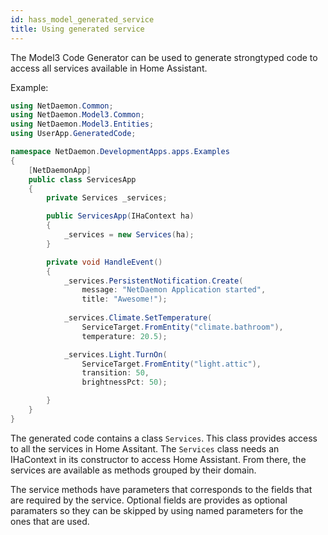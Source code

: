 ```yaml
---
id: hass_model_generated_service
title: Using generated service
---
```


The Model3 Code Generator can be used to generate strongtyped code to access all services available in Home Assistant.

Example:
```c#
using NetDaemon.Common;
using NetDaemon.Model3.Common;
using NetDaemon.Model3.Entities;
using UserApp.GeneratedCode;

namespace NetDaemon.DevelopmentApps.apps.Examples
{
    [NetDaemonApp]
    public class ServicesApp
    {
        private Services _services;

        public ServicesApp(IHaContext ha)
        {
            _services = new Services(ha);
        }

        private void HandleEvent()
        {
            _services.PersistentNotification.Create(
                message: "NetDaemon Application started", 
                title: "Awesome!");
            
            _services.Climate.SetTemperature(
                ServiceTarget.FromEntity("climate.bathroom"),
                temperature: 20.5);

            _services.Light.TurnOn(
                ServiceTarget.FromEntity("light.attic"), 
                transition: 50, 
                brightnessPct: 50);

        }
    }
}
```

The generated code contains a class `Services`. This class provides access to all the services in Home Assitant. The `Services` class needs an IHaContext in its constructor to access Home Assistant. From there, the services are available as methods grouped by their domain.

The service methods have parameters that corresponds to the fields that are required by the service. Optional fields are provides as optional paramaters so they can be skipped by using named parameters for the ones that are used.